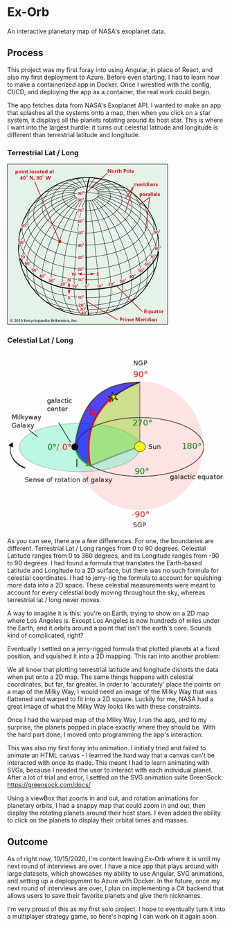 # Ex-Orb
An interactive planetary map of NASA's exoplanet data.

## Process
This project was my first foray into using Angular, in place of React, and also my first deployment to Azure. Before even starting, I had to learn how to make a containerized app in Docker. Once I wrestled with the config, CI/CD, and deploying the app as a container, the real work could begin.

The app fetches data from NASA's Exoplanet API. I wanted to make an app that splashes all the systems onto a map, then when you click on a star system, it displays all the planets rotating around its host star. This is where I want into the largest hurdle: it turns out celestial latitude and longitude is different than terrestrial latitude and longitude. 

### Terrestrial Lat / Long
<img raw=true src="src/assets/tlatlong.jpg" />

### Celestial Lat / Long
<img raw=true src="src/assets/glatlong.png" />

As you can see, there are a few differences. For one, the boundaries are different. Terrestrial Lat / Long ranges from 0 to 90 degrees. Celestial Latitude ranges from 0 to 360 degrees, and its Longitude ranges from -90 to 90 degrees. I had found a formula that translates the Earth-based Latitude and Longitude to a 2D surface, but there was no such formula for celestial coordinates. I had to jerry-rig the formula to account for squishing more data into a 2D space. These celestial measurements were meant to account for every celestial body moving throughout the sky, whereas terrestrial lat / long never moves. 

A way to imagine it is this: you're on Earth, trying to show on a 2D map where Los Angeles is. Except Los Angeles is now hundreds of miles under the Earth, and it orbits around a point that isn't the earth's core. Sounds kind of complicated, right?

Eventually I settled on a jerry-rigged formula that plotted planets at a fixed position, and squished it into a 2D mapping. This ran into another problem:

We all know that plotting terrestrial latitude and longitude distorts the data when put onto a 2D map. The same things happens with celestial coordinates, but far, far greater. In order to 'accurately' place the points on a map of the Milky Way, I would need an image of the Milky Way that was flattened and warped to fit into a 2D square. Luckily for me, NASA had a great image of what the Milky Way looks like with these constraints.

Once I had the warped map of the Milky Way, I ran the app, and to my surprise, the planets popped in place exactly where they should be. With the hard part done, I moved onto programming the app's interaction.

This was also my first foray into animation. I initially tried and failed to animate an HTML canvas - I learned the hard way that a canvas can't be interacted with once its made. This meant I had to learn animating with SVGs, because I needed the user to interact with each individual planet. After a lot of trial and error, I settled on the SVG animation suite GreenSock: https://greensock.com/docs/

Using a viewBox that zooms in and out, and rotation animations for planetary orbits, I had a snappy map that could zoom in and out, then display the rotating planets around their host stars. I even added the ability to click on the planets to display their orbital times and masses.

## Outcome

As of right now, 10/15/2020, I'm content leaving Ex-Orb where it is until my next round of interviews are over. I have a nice app that plays around with large datasets, which showcases my ability to use Angular, SVG animations, and setting up a deplopyment to Azure with Docker. In the future, once my next round of interviews are over, I plan on implementing a C# backend that allows users to save their favorite planets and give them nicknames.

I'm very proud of this as my first solo project. I hope to eventually turn it into a multiplayer strategy game, so here's hoping I can work on it again soon.

